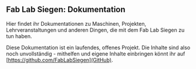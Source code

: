 ## Fab Lab Siegen: Dokumentation

Hier findet ihr Dokumentationen zu Maschinen, Projekten, Lehrveranstaltungen und anderen Dingen, die mit dem Fab Lab Siegen zu tun haben.

Diese Dokumentation ist ein laufendes, offenes Projekt. Die Inhalte sind also noch unvollständig - mithelfen und eigene Inhalte einbringen könnt ihr auf [https://github.com/FabLabSiegen](GitHub).
